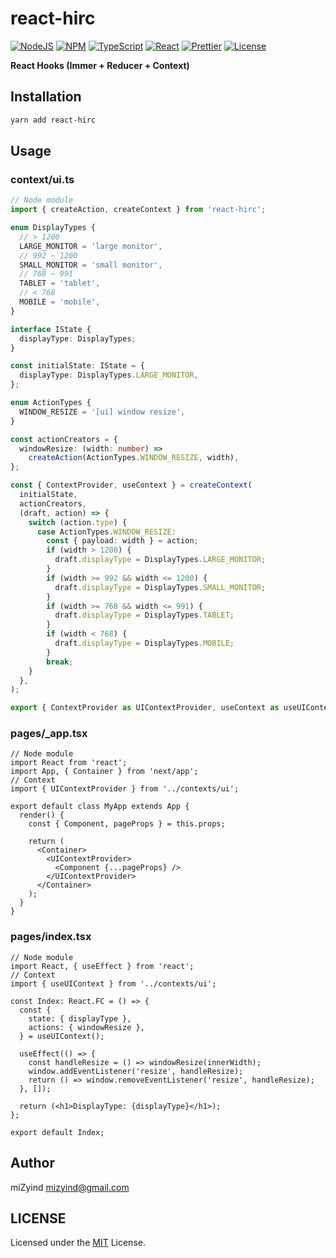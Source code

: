 # react-hirc

[![NodeJS](https://img.shields.io/node/v/react-hirc?style=for-the-badge&label=&color=339933&logo=node.js&logoColor=fff)](https://nodejs.org)
[![NPM](https://img.shields.io/npm/v/react-hirc?style=for-the-badge&label=&color=cb3837&logo=npm)](https://www.npmjs.com/package/react-hirc)
[![TypeScript](https://img.shields.io/npm/dependency-version/react-hirc/dev/typescript?style=for-the-badge&label=&color=007acc&logo=typescript)](https://www.typescriptlang.org)
[![React](https://img.shields.io/npm/dependency-version/react-hirc/react?style=for-the-badge&label=&color=61dafb&logo=react&logoColor=fff)](https://reactjs.org)
[![Prettier](https://img.shields.io/github/package-json/dependency-version/mizyind/react-hirc/dev/prettier?style=for-the-badge&label=&color=f7b93e&logo=prettier&logoColor=fff)](https://prettier.io)
[![License](https://img.shields.io/badge/LIC.-mit-404040?style=for-the-badge&labelColor=000)](https://github.com/miZyind/react-hirc/blob/master/LICENSE)


**React Hooks (Immer + Reducer + Context)**

## Installation

```bash
yarn add react-hirc
```

## Usage

### context/ui.ts

```typescript
// Node module
import { createAction, createContext } from 'react-hirc';

enum DisplayTypes {
  // > 1200
  LARGE_MONITOR = 'large monitor',
  // 992 ~ 1200
  SMALL_MONITOR = 'small monitor',
  // 768 ~ 991
  TABLET = 'tablet',
  // < 768
  MOBILE = 'mobile',
}

interface IState {
  displayType: DisplayTypes;
}

const initialState: IState = {
  displayType: DisplayTypes.LARGE_MONITOR,
};

enum ActionTypes {
  WINDOW_RESIZE = '[ui] window resize',
}

const actionCreators = {
  windowResize: (width: number) =>
    createAction(ActionTypes.WINDOW_RESIZE, width),
};

const { ContextProvider, useContext } = createContext(
  initialState,
  actionCreators,
  (draft, action) => {
    switch (action.type) {
      case ActionTypes.WINDOW_RESIZE:
        const { payload: width } = action;
        if (width > 1200) {
          draft.displayType = DisplayTypes.LARGE_MONITOR;
        }
        if (width >= 992 && width <= 1200) {
          draft.displayType = DisplayTypes.SMALL_MONITOR;
        }
        if (width >= 768 && width <= 991) {
          draft.displayType = DisplayTypes.TABLET;
        }
        if (width < 768) {
          draft.displayType = DisplayTypes.MOBILE;
        }
        break;
    }
  },
);

export { ContextProvider as UIContextProvider, useContext as useUIContext };
```

### pages/_app.tsx

```tsx
// Node module
import React from 'react';
import App, { Container } from 'next/app';
// Context
import { UIContextProvider } from '../contexts/ui';

export default class MyApp extends App {
  render() {
    const { Component, pageProps } = this.props;

    return (
      <Container>
        <UIContextProvider>
          <Component {...pageProps} />
        </UIContextProvider>
      </Container>
    );
  }
}
```

### pages/index.tsx

```tsx
// Node module
import React, { useEffect } from 'react';
// Context
import { useUIContext } from '../contexts/ui';

const Index: React.FC = () => {
  const {
    state: { displayType },
    actions: { windowResize },
  } = useUIContext();

  useEffect(() => {
    const handleResize = () => windowResize(innerWidth);
    window.addEventListener('resize', handleResize);
    return () => window.removeEventListener('resize', handleResize);
  }, []);

  return (<h1>DisplayType: {displayType}</h1>);
};

export default Index;
```

## Author

miZyind <mizyind@gmail.com>

## LICENSE

Licensed under the [MIT](LICENSE) License.
